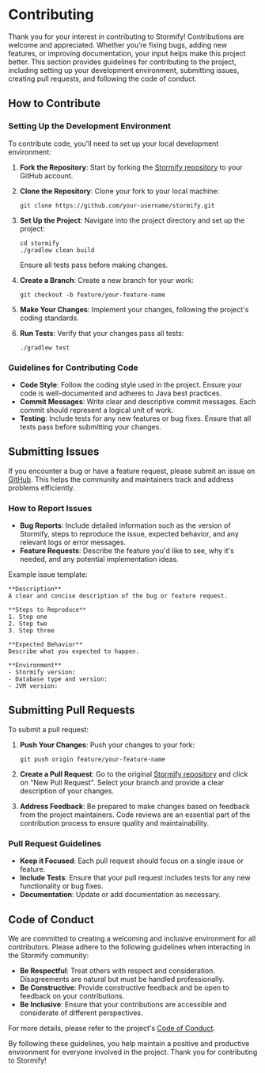 # Contributing

Thank you for your interest in contributing to Stormify! Contributions are welcome and appreciated. Whether you’re fixing bugs, adding new features, or improving documentation, your input helps make this project better. This section provides guidelines for contributing to the project, including setting up your development environment, submitting issues, creating pull requests, and following the code of conduct.

## How to Contribute

### Setting Up the Development Environment

To contribute code, you'll need to set up your local development environment:

1. **Fork the Repository**: Start by forking the [Stormify repository](https://github.com/teras/stormify) to your GitHub account.

2. **Clone the Repository**: Clone your fork to your local machine:

   ```
   git clone https://github.com/your-username/stormify.git
   ```

3. **Set Up the Project**: Navigate into the project directory and set up the project:

   ```
   cd stormify
   ./gradlew clean build
   ```

   Ensure all tests pass before making changes.

4. **Create a Branch**: Create a new branch for your work:

   ```
   git checkout -b feature/your-feature-name
   ```

5. **Make Your Changes**: Implement your changes, following the project's coding standards.

6. **Run Tests**: Verify that your changes pass all tests:

   ```
   ./gradlew test
   ```

### Guidelines for Contributing Code

- **Code Style**: Follow the coding style used in the project. Ensure your code is well-documented and adheres to Java best practices.
- **Commit Messages**: Write clear and descriptive commit messages. Each commit should represent a logical unit of work.
- **Testing**: Include tests for any new features or bug fixes. Ensure that all tests pass before submitting your changes.

## Submitting Issues

If you encounter a bug or have a feature request, please submit an issue on [GitHub](https://github.com/teras/stormify/issues). This helps the community and maintainers track and address problems efficiently.

### How to Report Issues

- **Bug Reports**: Include detailed information such as the version of Stormify, steps to reproduce the issue, expected behavior, and any relevant logs or error messages.
- **Feature Requests**: Describe the feature you'd like to see, why it's needed, and any potential implementation ideas.

Example issue template:

```
**Description**
A clear and concise description of the bug or feature request.

**Steps to Reproduce**
1. Step one
2. Step two
3. Step three

**Expected Behavior**
Describe what you expected to happen.

**Environment**
- Stormify version:
- Database type and version:
- JVM version:
  ```

## Submitting Pull Requests

To submit a pull request:

1. **Push Your Changes**: Push your changes to your fork:

   ```
   git push origin feature/your-feature-name
   ```

2. **Create a Pull Request**: Go to the original [Stormify repository](https://github.com/teras/stormify) and click on "New Pull Request". Select your branch and provide a clear description of your changes.

3. **Address Feedback**: Be prepared to make changes based on feedback from the project maintainers. Code reviews are an essential part of the contribution process to ensure quality and maintainability.

### Pull Request Guidelines

- **Keep it Focused**: Each pull request should focus on a single issue or feature.
- **Include Tests**: Ensure that your pull request includes tests for any new functionality or bug fixes.
- **Documentation**: Update or add documentation as necessary.

## Code of Conduct

We are committed to creating a welcoming and inclusive environment for all contributors. Please adhere to the following guidelines when interacting in the Stormify community:

- **Be Respectful**: Treat others with respect and consideration. Disagreements are natural but must be handled professionally.
- **Be Constructive**: Provide constructive feedback and be open to feedback on your contributions.
- **Be Inclusive**: Ensure that your contributions are accessible and considerate of different perspectives.

For more details, please refer to the project's [Code of Conduct](https://github.com/teras/stormify/blob/main/CODE_OF_CONDUCT.md).

By following these guidelines, you help maintain a positive and productive environment for everyone involved in the project. Thank you for contributing to Stormify!

